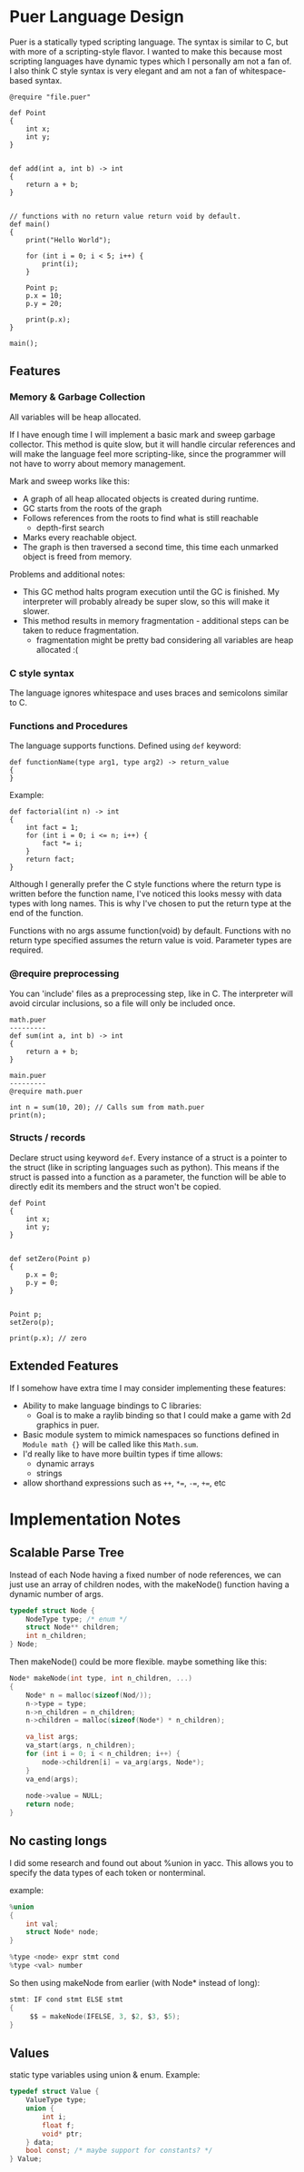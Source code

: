 # Puer Language Design

Puer is a statically typed scripting language. The syntax is similar to C,
but with more of a scripting-style flavor. I wanted to make this because
most scripting languages have dynamic types which I personally am not a
fan of. I also think C style syntax is very elegant and am not a fan of
whitespace-based syntax.

```
@require "file.puer"

def Point
{
    int x;
    int y;
}


def add(int a, int b) -> int
{
    return a + b;
}


// functions with no return value return void by default.
def main() 
{
    print("Hello World");

    for (int i = 0; i < 5; i++) {
        print(i);
    }

    Point p;
    p.x = 10;
    p.y = 20;

    print(p.x);
}

main();
```

## Features

### Memory & Garbage Collection

All variables will be heap allocated.

If I have enough time I will implement a basic mark and sweep garbage
collector. This method is quite slow, but it will handle circular
references and will make the language feel more scripting-like, since the
programmer will not have to worry about memory management.

Mark and sweep works like this:
- A graph of all heap allocated objects is created during runtime.
- GC starts from the roots of the graph
- Follows references from the roots to find what is still reachable
    - depth-first search
- Marks every reachable object.
- The graph is then traversed a second time, this time each unmarked 
object is freed from memory.

Problems and additional notes:
- This GC method halts program execution until the GC is finished. My
interpreter will probably already be super slow, so this will make it
slower.
- This method results in memory fragmentation - additional steps can be
taken to reduce fragmentation.
    - fragmentation might be pretty bad considering all variables are
    heap allocated :(

### C style syntax

The language ignores whitespace and uses braces and semicolons similar to
C.

### Functions and Procedures

The language supports functions. Defined using `def` keyword:
```
def functionName(type arg1, type arg2) -> return_value
{
}
```
Example:
```
def factorial(int n) -> int
{
    int fact = 1;
    for (int i = 0; i <= n; i++) {
        fact *= i;
    }
    return fact;
}
```

Although I generally prefer the C style functions where the return type
is written before the function name, I've noticed this looks messy with
data types with long names. This is why I've chosen to put the return
type at the end of the function.

Functions with no args assume function(void) by default. Functions with
no return type specified assumes the return value is void. Parameter types
are required.

### @require preprocessing
You can 'include' files as a preprocessing step, like in C. The interpreter will avoid circular inclusions, so a file will only be included once.
```
math.puer
---------
def sum(int a, int b) -> int
{
    return a + b;
}
```
```
main.puer
---------
@require math.puer

int n = sum(10, 20); // Calls sum from math.puer
print(n);
```

### Structs / records

Declare struct using keyword `def`. Every instance of a struct is a
pointer to the struct (like in scripting languages such as python).
This means if the struct is passed into a function as a parameter, the 
function will be able to directly edit its members and the struct won't
be copied.
```
def Point
{
    int x;
    int y;
}


def setZero(Point p)
{
    p.x = 0;
    p.y = 0;
}


Point p;
setZero(p);

print(p.x); // zero
```

## Extended Features

If I somehow have extra time I may consider implementing these features:
- Ability to make language bindings to C libraries:
    - Goal is to make a raylib binding so that I could make a game with
    2d graphics in puer.
- Basic module system to mimick namespaces so functions defined in `Module math {}` will be called like this `Math.sum`.
- I'd really like to have more builtin types if time allows:
    - dynamic arrays
    - strings
- allow shorthand expressions such as `++`, `*=`, `-=`, `+=`, etc

# Implementation Notes

## Scalable Parse Tree
Instead of each Node having a fixed number of node references, we can
just use an array of children nodes, with the makeNode() function having
a dynamic number of args.

```C
typedef struct Node {
    NodeType type; /* enum */
    struct Node** children;
    int n_children;
} Node;
```

Then makeNode() could be more flexible. maybe something like this:
```C
Node* makeNode(int type, int n_children, ...)
{
    Node* n = malloc(sizeof(Nod/));
    n->type = type;
    n->n_children = n_children;
    n->children = malloc(sizeof(Node*) * n_children);

    va_list args;
    va_start(args, n_children);
    for (int i = 0; i < n_children; i++) {
        node->children[i] = va_arg(args, Node*);
    }
    va_end(args);
    
    node->value = NULL;
    return node;
}
```

## No casting longs

I did some research and found out about %union in yacc. This allows you
to specify the data types of each token or nonterminal.

example:
```C
%union
{
    int val;
    struct Node* node;
}

%type <node> expr stmt cond
%type <val> number
```
So then using makeNode from earlier (with Node* instead of long):
```C
stmt: IF cond stmt ELSE stmt
{
     $$ = makeNode(IFELSE, 3, $2, $3, $5);
}
```

## Values
static type variables using union & enum. Example:
```C
typedef struct Value {
    ValueType type;
    union {
        int i;
        float f;
        void* ptr;
    } data;
    bool const; /* maybe support for constants? */
} Value;
```
